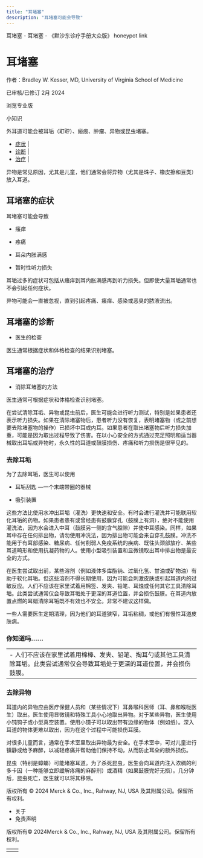 ```yaml
---
title: "耳堵塞"
description: "耳堵塞可能会导致"
---
```


﻿耳堵塞 \- 耳堵塞 \- 《默沙东诊疗手册大众版》 honeypot link

# 耳堵塞

作者：Bradley W. Kesser, MD, University of Virginia School of Medicine

已审核/已修订 2月 2024

浏览专业版

小知识

外耳道可能会被耳垢（耵聍）、瘢痕、肿瘤、异物或昆虫堵塞。

- [症状](#症状_v26304662_zh) \|
- [诊断](#诊断_v88081676_zh) \|
- [治疗](#治疗_v26304676_zh) \|

异物是常见原因，尤其是儿童，他们通常会将异物（尤其是珠子、橡皮擦和豆类）放入耳道。

## 耳堵塞的症状

耳堵塞可能会导致

- 瘙痒

- 疼痛

- 耳朵内胀满感

- 暂时性听力损失


耳垢过多的症状可包括从瘙痒到耳内胀满感再到听力损失。但即使大量耳垢通常也不会引起任何症状。

异物可能会一直被忽视，直到引起疼痛、瘙痒、感染或恶臭的脓液流出。

## 耳堵塞的诊断

- 医生的检查


医生通常根据症状和体格检查的结果识别堵塞。

## 耳堵塞的治疗

- 消除耳堵塞的方法


医生通常可根据症状和体格检查识别堵塞。

在尝试清除耳垢、异物或昆虫前后，医生可能会进行听力测试，特别是如果患者还表示听力损失。如果在清除堵塞物后，患者听力没有恢复，表明堵塞物（或之前想要去除堵塞物的操作）已损坏中耳或内耳。如果患者在取出堵塞物后听力损失加重，可能是因为取出过程导致了伤害。在以小心安全的方式通过充足照明和适当器械取出耳垢或异物时，永久性的耳道或鼓膜损伤、疼痛和听力损伤是很罕见的。

### 去除耳垢

为了去除耳垢，医生可以使用

- 耳垢刮匙 —一个末端带圈的器械

- 吸引装置


这些方法比使用水冲出耳垢（灌洗）更快速和安全。有时会进行灌洗并可能联用软化耳垢的药物。如果患者患有或曾经患有鼓膜穿孔（鼓膜上有洞），绝对不能使用灌洗法，因为水会进入中耳（鼓膜另一侧的含气腔隙）并使中耳感染。同样，如果耳中存在任何排出物，请勿使用冲洗法，因为排出物可能会来自穿孔鼓膜。冲洗不能用于有耳部感染、糖尿病、任何削弱人免疫系统的疾病、既往头颈部放疗、某些耳道畸形和使用抗凝药物的人。使用小型吸引装置和显微镜取出耳中排出物是最安全的方式。

在医生尝试取出前，某些溶剂（例如液体多库酯钠、过氧化氢、甘油或矿物油）有助于软化耳垢。但这些溶剂不得长期使用，因为可能会刺激皮肤或引起耳道内的过敏反应。人们不应该在家里试着用棉签、发夹、铅笔、耳烛或任何其它工具清除耳垢。此类尝试通常仅会导致耳垢处于更深的耳道位置，并会损伤鼓膜。在耳道内放置点燃的耳蜡清除耳垢既不有效也不安全。非常不建议这样做。

一些人需要医生定期清理，因为他们的耳道狭窄，耳垢粘稠，或他们有慢性耳道皮肤病。

### 你知道吗……

|     |
| --- |
| - 人们不应该在家里试着用棉棒、发夹、铅笔、掏耳勺或其他工具清除耳垢。此类尝试通常仅会导致耳垢处于更深的耳道位置，并会损伤鼓膜。 |

### 去除异物

耳道内的异物应由医疗保健人员和（某些情况下）耳鼻喉科医师（耳、鼻和喉咙医生）取出。医生使用显微镜和特殊工具小心地取出异物。对于某些异物，医生使用小钝钩子或小型真空装置。使用小镊子可以取出带有边缘的物体（例如纸）。深入耳道的物体更难以取出，因为在这个过程中可能损伤耳膜。

对很多儿童而言，通常在手术室里取出异物最为安全。在手术室中，可对儿童进行镇静或给予麻醉，以减轻疼痛并帮助他们保持不动，从而防止耳朵的额外损伤。

昆虫（特别是蟑螂）可能堵塞耳道。为了杀死昆虫，医生会向耳道内注入浓稠的利多卡因（一种能够立即缓解疼痛的麻醉剂）或酒精（如果鼓膜完好无损）。几分钟后，昆虫死亡，医生就可以将其移除。



版权所有 © 2024
Merck & Co., Inc., Rahway, NJ, USA 及其附属公司。保留所有权利。

- 关于
- 免责声明

版权所有© 2024Merck & Co., Inc., Rahway, NJ, USA 及其附属公司。保留所有权利。

|     |     |
| --- | --- |
|  |  |